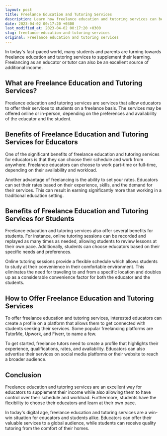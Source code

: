 ```yaml
---
layout: post
title: Freelance Education and Tutoring Services
description: Learn how freelance education and tutoring services can benefit both the educators and students alike.
date: 2023-04-02 00:17:20 +0300
last_modified_at: 2023-04-02 00:17:20 +0300
slug: freelance-education-and-tutoring-services
original: Freelance education and tutoring services
---
```

In today's fast-paced world, many students and parents are turning towards freelance education and tutoring services to supplement their learning. Freelancing as an educator or tutor can also be an excellent source of additional income.

## What are Freelance Education and Tutoring Services?

Freelance education and tutoring services are services that allow educators to offer their services to students on a freelance basis. The services may be offered online or in-person, depending on the preferences and availability of the educator and the student.

## Benefits of Freelance Education and Tutoring Services for Educators

One of the significant benefits of freelance education and tutoring services for educators is that they can choose their schedule and work from anywhere. Freelance educators can choose to work part-time or full-time, depending on their availability and workload.

Another advantage of freelancing is the ability to set your rates. Educators can set their rates based on their experience, skills, and the demand for their services. This can result in earning significantly more than working in a traditional education setting.

## Benefits of Freelance Education and Tutoring Services for Students

Freelance education and tutoring services also offer several benefits for students. For instance, online tutoring sessions can be recorded and replayed as many times as needed, allowing students to review lessons at their own pace. Additionally, students can choose educators based on their specific needs and preferences.

Online tutoring sessions provide a flexible schedule which allows students to study at their convenience in their comfortable environment. This eliminates the need for traveling to and from a specific location and doubles up as a considerable convenience factor for both the educator and the students.

## How to Offer Freelance Education and Tutoring Services

To offer freelance education and tutoring services, interested educators can create a profile on a platform that allows them to get connected with students seeking their services. Some popular freelancing platforms are TutorMe, Upwork, and Fiverr, to name a few.

To get started, freelance tutors need to create a profile that highlights their experience, qualifications, rates, and availability. Educators can also advertise their services on social media platforms or their website to reach a broader audience.

## Conclusion

Freelance education and tutoring services are an excellent way for educators to supplement their income while also allowing them to have control over their schedule and workload. Furthermore, students have the flexibility to choose their educators and learn at their own pace.

In today's digital age, freelance education and tutoring services are a win-win situation for educators and students alike. Educators can offer their valuable services to a global audience, while students can receive quality tutoring from the comfort of their homes.